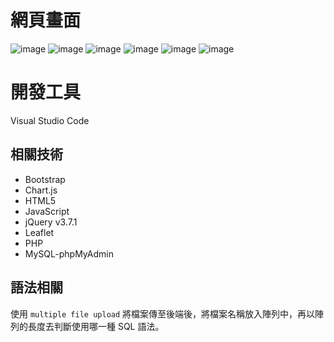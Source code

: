 # 網頁畫面

![image](https://github.com/user-attachments/assets/1505c6d9-1085-4fa5-83ba-bbd37621de5e)
![image](https://github.com/user-attachments/assets/dc5ea3a8-df9c-48ea-af88-b821397fe1e7)
![image](https://github.com/user-attachments/assets/1479084d-f88e-44b6-bd76-246d27ff4fc4)
![image](https://github.com/user-attachments/assets/fcb6fd6b-c032-4335-b04b-79a93f8413a7)
![image](https://github.com/user-attachments/assets/60fe9b3b-be5d-48d8-8c4a-2b4becd23131)
![image](https://github.com/user-attachments/assets/b2fa6764-3ae6-4fee-8bff-cab6f01f1b72)

# 開發工具
Visual Studio Code

## 相關技術
- Bootstrap
- Chart.js
- HTML5
- JavaScript
- jQuery v3.7.1
- Leaflet
- PHP
- MySQL-phpMyAdmin

## 語法相關
使用 `multiple file upload` 將檔案傳至後端後，將檔案名稱放入陣列中，再以陣列的長度去判斷使用哪一種 SQL 語法。

